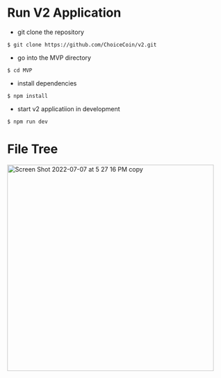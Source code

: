 # Run V2 Application

- git clone the repository

```
$ git clone https://github.com/ChoiceCoin/v2.git
```

- go into the MVP directory

```
$ cd MVP
```
- install dependencies

```
$ npm install 
```

- start v2 applicatiion in development

```
$ npm run dev
```

# File Tree

<img width="475" alt="Screen Shot 2022-07-07 at 5 27 16 PM copy" src="https://user-images.githubusercontent.com/43055154/177892857-917245b9-33b3-4c46-89b6-6aca36546137.png">



